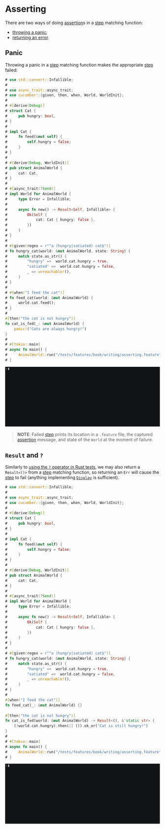 Asserting
=========

There are two ways of doing [assertion]s in a [step] matching function: 
- [throwing a panic](#panic);
- [returning an error](#result-and-).




## Panic

Throwing a panic in a [step] matching function makes the appropriate [step] failed:
```rust
# use std::convert::Infallible;
#
# use async_trait::async_trait;
# use cucumber::{given, then, when, World, WorldInit};
#
# #[derive(Debug)]
# struct Cat {
#     pub hungry: bool,
# }
#
# impl Cat {
#     fn feed(&mut self) {
#         self.hungry = false;
#     }
# }
#
# #[derive(Debug, WorldInit)]
# pub struct AnimalWorld {
#     cat: Cat,
# }
#
# #[async_trait(?Send)]
# impl World for AnimalWorld {
#     type Error = Infallible;
#
#     async fn new() -> Result<Self, Infallible> {
#         Ok(Self {
#             cat: Cat { hungry: false },
#         })
#     }
# }
#
# #[given(regex = r"^a (hungry|satiated) cat$")]
# fn hungry_cat(world: &mut AnimalWorld, state: String) {
#     match state.as_str() {
#         "hungry" =>  world.cat.hungry = true,
#         "satiated" =>  world.cat.hungry = false,
#         _ => unreachable!(),
#     }
# }
#
# #[when("I feed the cat")]
# fn feed_cat(world: &mut AnimalWorld) {
#     world.cat.feed();
# }
#
#[then("the cat is not hungry")]
fn cat_is_fed(_: &mut AnimalWorld) {
    panic!("Cats are always hungry!")
}
#
# #[tokio::main]
# async fn main() {
#     AnimalWorld::run("/tests/features/book/writing/asserting.feature").await;
# }
```
![record](../rec/writing_asserting_panic.gif)

> __NOTE__: Failed [step] prints its location in a `.feature` file, the captured [assertion] message, and state of the `World` at the moment of failure.




## `Result` and `?`

Similarly to [using the `?` operator in Rust tests][1], we may also return a `Result<()>` from a [step] matching function, so returning an `Err` will cause the [step] to fail (anything implementing [`Display`] is sufficient).
```rust
# use std::convert::Infallible;
#
# use async_trait::async_trait;
# use cucumber::{given, then, when, World, WorldInit};
#
# #[derive(Debug)]
# struct Cat {
#     pub hungry: bool,
# }
#
# impl Cat {
#     fn feed(&mut self) {
#         self.hungry = false;
#     }
# }
#
# #[derive(Debug, WorldInit)]
# pub struct AnimalWorld {
#     cat: Cat,
# }
#
# #[async_trait(?Send)]
# impl World for AnimalWorld {
#     type Error = Infallible;
#
#     async fn new() -> Result<Self, Infallible> {
#         Ok(Self {
#             cat: Cat { hungry: false },
#         })
#     }
# }
#
# #[given(regex = r"^a (hungry|satiated) cat$")]
# fn hungry_cat(world: &mut AnimalWorld, state: String) {
#     match state.as_str() {
#         "hungry" =>  world.cat.hungry = true,
#         "satiated" =>  world.cat.hungry = false,
#         _ => unreachable!(),
#     }
# }
#
#[when("I feed the cat")]
fn feed_cat(_: &mut AnimalWorld) {}

#[then("the cat is not hungry")]
fn cat_is_fed(world: &mut AnimalWorld) -> Result<(), &'static str> {
    (!world.cat.hungry).then(|| ()).ok_or("Cat is still hungry!")
}
#
# #[tokio::main]
# async fn main() {
#     AnimalWorld::run("/tests/features/book/writing/asserting.feature").await;
# }
```
![record](../rec/writing_asserting_result.gif)




[`Display`]: https://doc.rust-lang.org/stable/std/fmt/trait.Display.html
[assertion]: https://en.wikipedia.org/wiki/Assertion_(software_development)
[step]: https://cucumber.io/docs/gherkin/reference#steps
[1]: https://doc.rust-lang.org/rust-by-example/testing/unit_testing.html#tests-and-

